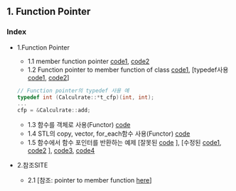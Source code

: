 ## 1. Function Pointer

###  Index
* 1.Function Pointer
  * 1.1 member function pointer [code1](https://github.com/csbyun-data/CPP-Pro/blob/main/chap02/Function_Pointer/Function_Pointer1.cpp), [code2](https://github.com/csbyun-data/CPP-Pro/blob/main/chap02/Function_Pointer/Function_Pointer2.cpp)
  * 1.2 Function pointer to member function of class [code1](https://github.com/csbyun-data/CPP-Pro/blob/main/chap02/Function_Pointer/Function_Pointer3.cpp), [typedef사용[code1](https://github.com/csbyun-data/CPP-Pro/blob/main/chap02/Function_Pointer/Function_Pointer_typedef.cpp), [code2](https://github.com/csbyun-data/CPP-Pro/blob/main/chap02/Function_Pointer/Function_Pointer_typedef2.cpp)]
  ```c
  // Function pointer의 typedef 사용 예
  typedef int (Calculrate::*t_cfp)(int, int);
  ...
  cfp = &Calculrate::add;
  ```
  * 1.3 함수를 객체로 사용(Functor) [code](https://github.com/csbyun-data/CPP-Pro/blob/main/chap02/Function_Pointer/Functor1.cpp)    
  * 1.4 STL의 copy, vector, for_each함수 사용(Functor) [code](https://github.com/csbyun-data/CPP-Pro/blob/main/chap02/Function_Pointer/Functor2.cpp)
  * 1.5 함수에서 함수 포인터를 반환하는 예제 [잘못된 [code](https://github.com/csbyun-data/CPP-Pro/blob/main/chap02/Function_Pointer/Return_Function_Pointer1.cpp) ], [수정된 [code1](https://github.com/csbyun-data/CPP-Pro/blob/main/chap02/Function_Pointer/Return_Function_Pointer2.cpp), [code2](https://github.com/csbyun-data/CPP-Pro/blob/main/chap02/Function_Pointer/Return_Function_Pointer3.cpp) ], [code3](https://github.com/csbyun-data/CPP-Pro/blob/main/chap02/Function_Pointer/Return_Function_Pointer4.cpp), [code4](https://github.com/csbyun-data/CPP-Pro/blob/main/chap02/Function_Pointer/Return_Function_Pointer5.cpp)

* 2.참조SITE
  * 2.1 [참조: pointer to member function [here](https://paladin.tistory.com/385)]
  
